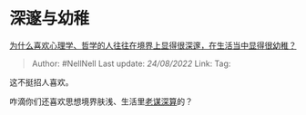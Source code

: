 # 深邃与幼稚
[为什么喜欢心理学、哲学的人往往在境界上显得很深邃，在生活当中显得很幼稚？](https://www.zhihu.com/question/30196004/answer/2642537688)

> Author: #NellNell 
> Last update: *24/08/2022* 
> Link: 
> Tag: 

这不挺招人喜欢。

咋滴你们还喜欢思想境界肤浅、生活里[老谋深算](https://www.zhihu.com/search?q=%E8%80%81%E8%B0%8B%E6%B7%B1%E7%AE%97&search_source=Entity&hybrid_search_source=Entity&hybrid_search_extra=%7B%22sourceType%22%3A%22answer%22%2C%22sourceId%22%3A2642537688%7D)的？